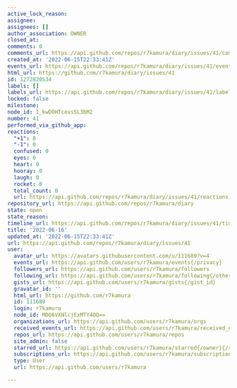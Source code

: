 ```yaml
---
active_lock_reason: 
assignee: 
assignees: []
author_association: OWNER
closed_at: 
comments: 0
comments_url: https://api.github.com/repos/r7kamura/diary/issues/41/comments
created_at: '2022-06-15T22:33:41Z'
events_url: https://api.github.com/repos/r7kamura/diary/issues/41/events
html_url: https://github.com/r7kamura/diary/issues/41
id: 1272820534
labels: []
labels_url: https://api.github.com/repos/r7kamura/diary/issues/41/labels{/name}
locked: false
milestone: 
node_id: I_kwDOHTcevs5L3bM2
number: 41
performed_via_github_app: 
reactions:
  "+1": 0
  "-1": 0
  confused: 0
  eyes: 0
  heart: 0
  hooray: 0
  laugh: 0
  rocket: 0
  total_count: 0
  url: https://api.github.com/repos/r7kamura/diary/issues/41/reactions
repository_url: https://api.github.com/repos/r7kamura/diary
state: open
state_reason: 
timeline_url: https://api.github.com/repos/r7kamura/diary/issues/41/timeline
title: '2022-06-16'
updated_at: '2022-06-15T22:33:41Z'
url: https://api.github.com/repos/r7kamura/diary/issues/41
user:
  avatar_url: https://avatars.githubusercontent.com/u/111689?v=4
  events_url: https://api.github.com/users/r7kamura/events{/privacy}
  followers_url: https://api.github.com/users/r7kamura/followers
  following_url: https://api.github.com/users/r7kamura/following{/other_user}
  gists_url: https://api.github.com/users/r7kamura/gists{/gist_id}
  gravatar_id: ''
  html_url: https://github.com/r7kamura
  id: 111689
  login: r7kamura
  node_id: MDQ6VXNlcjExMTY4OQ==
  organizations_url: https://api.github.com/users/r7kamura/orgs
  received_events_url: https://api.github.com/users/r7kamura/received_events
  repos_url: https://api.github.com/users/r7kamura/repos
  site_admin: false
  starred_url: https://api.github.com/users/r7kamura/starred{/owner}{/repo}
  subscriptions_url: https://api.github.com/users/r7kamura/subscriptions
  type: User
  url: https://api.github.com/users/r7kamura

---
```

